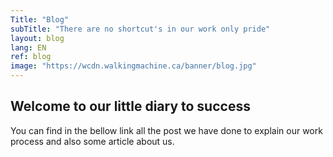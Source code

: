 ```yaml
---
Title: "Blog"
subTitle: "There are no shortcut's in our work only pride"
layout: blog
lang: EN
ref: blog
image: "https://wcdn.walkingmachine.ca/banner/blog.jpg"
---
```


## Welcome to our little diary to success
You can find in the bellow link all the post we have done to explain our work process and also some article about us.
